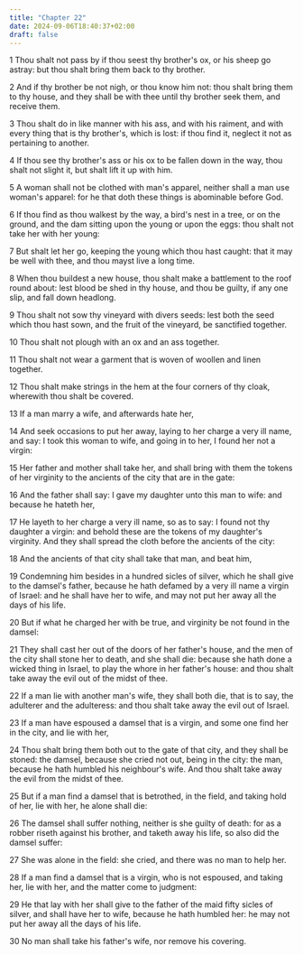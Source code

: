 ```yaml
---
title: "Chapter 22"
date: 2024-09-06T18:40:37+02:00
draft: false
---
```




1 Thou shalt not pass by if thou seest thy brother's ox, or his sheep go astray: but thou shalt bring them back to thy brother.

2 And if thy brother be not nigh, or thou know him not: thou shalt bring them to thy house, and they shall be with thee until thy brother seek them, and receive them.

3 Thou shalt do in like manner with his ass, and with his raiment, and with every thing that is thy brother's, which is lost: if thou find it, neglect it not as pertaining to another.

4 If thou see thy brother's ass or his ox to be fallen down in the way, thou shalt not slight it, but shalt lift it up with him.

5 A woman shall not be clothed with man's apparel, neither shall a man use woman's apparel: for he that doth these things is abominable before God.

6 If thou find as thou walkest by the way, a bird's nest in a tree, or on the ground, and the dam sitting upon the young or upon the eggs: thou shalt not take her with her young:

7 But shalt let her go, keeping the young which thou hast caught: that it may be well with thee, and thou mayst live a long time.

8 When thou buildest a new house, thou shalt make a battlement to the roof round about: lest blood be shed in thy house, and thou be guilty, if any one slip, and fall down headlong.

9 Thou shalt not sow thy vineyard with divers seeds: lest both the seed which thou hast sown, and the fruit of the vineyard, be sanctified together.

10 Thou shalt not plough with an ox and an ass together.

11 Thou shalt not wear a garment that is woven of woollen and linen together.

12 Thou shalt make strings in the hem at the four corners of thy cloak, wherewith thou shalt be covered.

13 If a man marry a wife, and afterwards hate her,

14 And seek occasions to put her away, laying to her charge a very ill name, and say: I took this woman to wife, and going in to her, I found her not a virgin:

15 Her father and mother shall take her, and shall bring with them the tokens of her virginity to the ancients of the city that are in the gate:

16 And the father shall say: I gave my daughter unto this man to wife: and because he hateth her,

17 He layeth to her charge a very ill name, so as to say: I found not thy daughter a virgin: and behold these are the tokens of my daughter's virginity. And they shall spread the cloth before the ancients of the city:

18 And the ancients of that city shall take that man, and beat him,

19 Condemning him besides in a hundred sicles of silver, which he shall give to the damsel's father, because he hath defamed by a very ill name a virgin of Israel: and he shall have her to wife, and may not put her away all the days of his life.

20 But if what he charged her with be true, and virginity be not found in the damsel:

21 They shall cast her out of the doors of her father's house, and the men of the city shall stone her to death, and she shall die: because she hath done a wicked thing in Israel, to play the whore in her father's house: and thou shalt take away the evil out of the midst of thee.

22 If a man lie with another man's wife, they shall both die, that is to say, the adulterer and the adulteress: and thou shalt take away the evil out of Israel.

23 If a man have espoused a damsel that is a virgin, and some one find her in the city, and lie with her,

24 Thou shalt bring them both out to the gate of that city, and they shall be stoned: the damsel, because she cried not out, being in the city: the man, because he hath humbled his neighbour's wife. And thou shalt take away the evil from the midst of thee.

25 But if a man find a damsel that is betrothed, in the field, and taking hold of her, lie with her, he alone shall die:

26 The damsel shall suffer nothing, neither is she guilty of death: for as a robber riseth against his brother, and taketh away his life, so also did the damsel suffer:

27 She was alone in the field: she cried, and there was no man to help her.

28 If a man find a damsel that is a virgin, who is not espoused, and taking her, lie with her, and the matter come to judgment:

29 He that lay with her shall give to the father of the maid fifty sicles of silver, and shall have her to wife, because he hath humbled her: he may not put her away all the days of his life.

30 No man shall take his father's wife, nor remove his covering.


